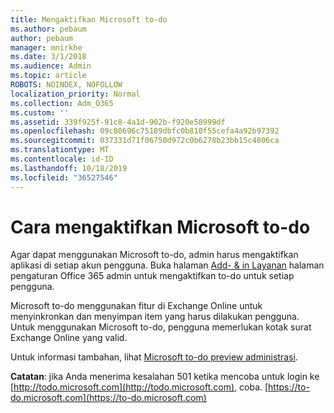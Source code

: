 ```yaml
---
title: Mengaktifkan Microsoft to-do
ms.author: pebaum
author: pebaum
manager: mnirkhe
ms.date: 3/1/2018
ms.audience: Admin
ms.topic: article
ROBOTS: NOINDEX, NOFOLLOW
localization_priority: Normal
ms.collection: Adm_O365
ms.custom: ''
ms.assetid: 339f925f-91c8-4a1d-902b-f920e58999df
ms.openlocfilehash: 09c80696c75189dbfc0b810f55cefa4a92b97392
ms.sourcegitcommit: 037331d71f06750d972c0b6278b23bb15c4806ca
ms.translationtype: MT
ms.contentlocale: id-ID
ms.lasthandoff: 10/18/2019
ms.locfileid: "36527546"
---
```

# <a name="how-to-enable-microsoft-to-do"></a>Cara mengaktifkan Microsoft to-do

Agar dapat menggunakan Microsoft to-do, admin harus mengaktifkan aplikasi di setiap akun pengguna. Buka halaman [Add- &amp; in Layanan](https://portal.office.com/adminportal/home#/Settings/ServicesAndAddIns) halaman pengaturan Office 365 admin untuk mengaktifkan to-do untuk setiap pengguna. 
  
Microsoft to-do menggunakan fitur di Exchange Online untuk menyinkronkan dan menyimpan item yang harus dilakukan pengguna. Untuk menggunakan Microsoft to-do, pengguna memerlukan kotak surat Exchange Online yang valid.
  
Untuk informasi tambahan, lihat [Microsoft to-do preview administrasi](https://support.office.com/article/490c1a8c-2333-4952-8125-841afadb9620.aspx).
  
 **Catatan**: jika Anda menerima kesalahan 501 ketika mencoba untuk login ke [http://todo.microsoft.com](http://todo.microsoft.com), coba. [https://to-do.microsoft.com](https://to-do.microsoft.com)
  

